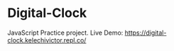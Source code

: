 # Digital-Clock
JavaScript Practice project.
Live Demo: https://digital-clock.kelechivictor.repl.co/
